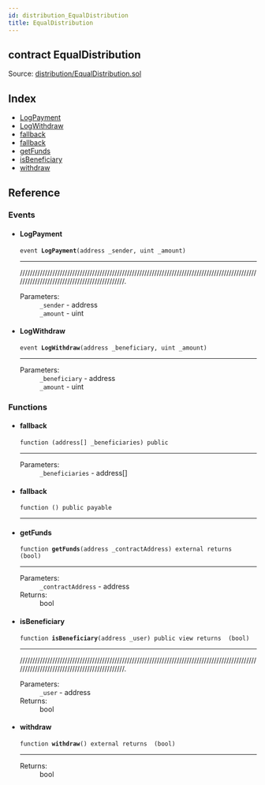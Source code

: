 ```yaml
---
id: distribution_EqualDistribution
title: EqualDistribution
---
```


<div class="contract-doc"><div class="contract"><h2 class="contract-header"><span class="contract-kind">contract</span> EqualDistribution</h2><div class="source">Source: <a href="https://github.com/MyBitFoundation/MyBit-Network.tech//blob/v0.0.0/contracts/distribution/EqualDistribution.sol" target="_blank">distribution/EqualDistribution.sol</a></div></div><div class="index"><h2>Index</h2><ul><li><a href="distribution_EqualDistribution.html#LogPayment">LogPayment</a></li><li><a href="distribution_EqualDistribution.html#LogWithdraw">LogWithdraw</a></li><li><a href="distribution_EqualDistribution.html#">fallback</a></li><li><a href="distribution_EqualDistribution.html#">fallback</a></li><li><a href="distribution_EqualDistribution.html#getFunds">getFunds</a></li><li><a href="distribution_EqualDistribution.html#isBeneficiary">isBeneficiary</a></li><li><a href="distribution_EqualDistribution.html#withdraw">withdraw</a></li></ul></div><div class="reference"><h2>Reference</h2><div class="events"><h3>Events</h3><ul><li><div class="item event"><span id="LogPayment" class="anchor-marker"></span><h4 class="name">LogPayment</h4><div class="body"><code class="signature">event <strong>LogPayment</strong><span>(address _sender, uint _amount) </span></code><hr/><div class="description"><p>/////////////////////////////////////////////////////////////////////////////////////////////////////////////////////////////////////////.</p></div><dl><dt><span class="label-parameters">Parameters:</span></dt><dd><div><code>_sender</code> - address</div><div><code>_amount</code> - uint</div></dd></dl></div></div></li><li><div class="item event"><span id="LogWithdraw" class="anchor-marker"></span><h4 class="name">LogWithdraw</h4><div class="body"><code class="signature">event <strong>LogWithdraw</strong><span>(address _beneficiary, uint _amount) </span></code><hr/><dl><dt><span class="label-parameters">Parameters:</span></dt><dd><div><code>_beneficiary</code> - address</div><div><code>_amount</code> - uint</div></dd></dl></div></div></li></ul></div><div class="functions"><h3>Functions</h3><ul><li><div class="item function"><span id="fallback" class="anchor-marker"></span><h4 class="name">fallback</h4><div class="body"><code class="signature">function <strong></strong><span>(address[] _beneficiaries) </span><span>public </span></code><hr/><dl><dt><span class="label-parameters">Parameters:</span></dt><dd><div><code>_beneficiaries</code> - address[]</div></dd></dl></div></div></li><li><div class="item function"><span id="fallback" class="anchor-marker"></span><h4 class="name">fallback</h4><div class="body"><code class="signature">function <strong></strong><span>() </span><span>public </span><span>payable </span></code><hr/></div></div></li><li><div class="item function"><span id="getFunds" class="anchor-marker"></span><h4 class="name">getFunds</h4><div class="body"><code class="signature">function <strong>getFunds</strong><span>(address _contractAddress) </span><span>external </span><span>returns  (bool) </span></code><hr/><dl><dt><span class="label-parameters">Parameters:</span></dt><dd><div><code>_contractAddress</code> - address</div></dd><dt><span class="label-return">Returns:</span></dt><dd>bool</dd></dl></div></div></li><li><div class="item function"><span id="isBeneficiary" class="anchor-marker"></span><h4 class="name">isBeneficiary</h4><div class="body"><code class="signature">function <strong>isBeneficiary</strong><span>(address _user) </span><span>public </span><span>view </span><span>returns  (bool) </span></code><hr/><div class="description"><p>/////////////////////////////////////////////////////////////////////////////////////////////////////////////////////////////////////////.</p></div><dl><dt><span class="label-parameters">Parameters:</span></dt><dd><div><code>_user</code> - address</div></dd><dt><span class="label-return">Returns:</span></dt><dd>bool</dd></dl></div></div></li><li><div class="item function"><span id="withdraw" class="anchor-marker"></span><h4 class="name">withdraw</h4><div class="body"><code class="signature">function <strong>withdraw</strong><span>() </span><span>external </span><span>returns  (bool) </span></code><hr/><dl><dt><span class="label-return">Returns:</span></dt><dd>bool</dd></dl></div></div></li></ul></div></div></div>
